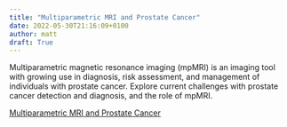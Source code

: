 ```yaml
---
title: "Multiparametric MRI and Prostate Cancer"
date: 2022-05-30T21:16:09+0100
author: matt
draft: True
---
```

Multiparametric magnetic resonance imaging (mpMRI) is an imaging tool with growing use in diagnosis, risk assessment, and management of individuals with prostate cancer. Explore current challenges with prostate cancer detection and diagnosis, and the role of mpMRI.
 

[ Multiparametric MRI and Prostate Cancer ]( https://www.rgare.com/knowledge-center/media/articles/multiparametric-mri-and-prostate-cancer )
